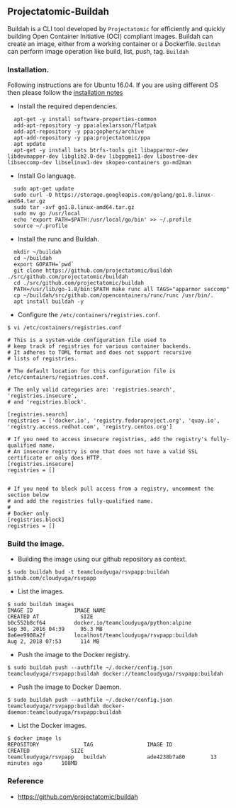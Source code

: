 ## Projectatomic-Buildah
Buildah is a CLI tool developed by  `Projectatomic` for efficiently and quickly building Open Container Initiative (OCI) compliant images. Buildah can create an image, either from a working container or a Dockerfile. `Buildah` can perform image operation like build, list, push, tag. `Buildah`


### Installation.

Following instructions are for Ubuntu 16.04. If you are using different OS then please follow the [installation notes](https://github.com/projectatomic/buildah/blob/master/install.md)

- Install the required dependencies.
```
  apt-get -y install software-properties-common
  add-apt-repository -y ppa:alexlarsson/flatpak
  add-apt-repository -y ppa:gophers/archive
  apt-add-repository -y ppa:projectatomic/ppa
  apt update
  apt-get -y install bats btrfs-tools git libapparmor-dev libdevmapper-dev libglib2.0-dev libgpgme11-dev libostree-dev libseccomp-dev libselinux1-dev skopeo-containers go-md2man
```

- Install Go language.
```
  sudo apt-get update
  sudo curl -O https://storage.googleapis.com/golang/go1.8.linux-amd64.tar.gz
  sudo tar -xvf go1.8.linux-amd64.tar.gz
  sudo mv go /usr/local
  echo 'export PATH=$PATH:/usr/local/go/bin' >> ~/.profile
  source ~/.profile

```

- Install the runc and Buildah.
```
  mkdir ~/buildah
  cd ~/buildah
  export GOPATH=`pwd`
  git clone https://github.com/projectatomic/buildah ./src/github.com/projectatomic/buildah
  cd ./src/github.com/projectatomic/buildah
  PATH=/usr/lib/go-1.8/bin:$PATH make runc all TAGS="apparmor seccomp"
  cp ~/buildah/src/github.com/opencontainers/runc/runc /usr/bin/.
  apt install buildah -y
```

- Configure the `/etc/containers/registries.conf`.
```
$ vi /etc/containers/registries.conf

# This is a system-wide configuration file used to
# keep track of registries for various container backends.
# It adheres to TOML format and does not support recursive
# lists of registries.

# The default location for this configuration file is /etc/containers/registries.conf.

# The only valid categories are: 'registries.search', 'registries.insecure',
# and 'registries.block'.

[registries.search]
registries = ['docker.io', 'registry.fedoraproject.org', 'quay.io', 'registry.access.redhat.com', 'registry.centos.org']

# If you need to access insecure registries, add the registry's fully-qualified name.
# An insecure registry is one that does not have a valid SSL certificate or only does HTTP.
[registries.insecure]
registries = []


# If you need to block pull access from a registry, uncomment the section below
# and add the registries fully-qualified name.
#
# Docker only
[registries.block]
registries = []
```

### Build the image.

- Building the image using our github repository as context.
```
$ sudo buildah bud -t teamcloudyuga/rsvpapp:buildah github.com/cloudyuga/rsvpapp 
```

- List the images.
```
$ sudo buildah images
IMAGE ID             IMAGE NAME                                               CREATED AT             SIZE
b0c552b8cf64         docker.io/teamcloudyuga/python:alpine                    Sep 30, 2016 04:39     95.3 MB
8a6ee9908a2f         localhost/teamcloudyuga/rsvpapp:buildah                  Aug 2, 2018 07:53      114 MB
```
- Push the image to the Docker registry.
```
$ sudo buildah push --authfile ~/.docker/config.json teamcloudyuga/rsvpapp:buildah docker://teamcloudyuga/rsvpapp:buildah
```

- Push the image to Docker Daemon.
```
$ sudo buildah push --authfile ~/.docker/config.json teamcloudyuga/rsvpapp:buildah docker-daemon:teamcloudyuga/rsvpapp:buildah
```

- List the Docker images.
```
$ docker image ls
REPOSITORY              TAG                 IMAGE ID            CREATED             SIZE
teamcloudyuga/rsvpapp   buildah             ade4238b7a80        13 minutes ago      108MB
```
### Reference
- https://github.com/projectatomic/buildah
